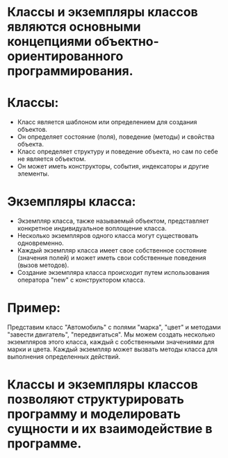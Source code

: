 # Классы и экземпляры классов являются основными концепциями объектно-ориентированного программирования.

# Классы: 
- Класс является шаблоном или определением для создания объектов.
- Он определяет состояние (поля), поведение (методы) и свойства объекта.
- Класс определяет структуру и поведение объекта, но сам по себе не является объектом.
- Он может иметь конструкторы, события, индексаторы и другие элементы.

# Экземпляры класса:
- Экземпляр класса, также называемый объектом, представляет конкретное индивидуальное воплощение класса.
- Несколько экземпляров одного класса могут существовать  одновременно.
- Каждый экземпляр класса имеет свое собственное состояние (значения полей) и может иметь свои собственные поведения (вызов методов).
- Создание экземпляра класса происходит путем использования оператора "new" с конструктором класса.

# Пример:
Представим класс "Автомобиль" с полями "марка", "цвет" и методами "завести двигатель", "передвигаться".
Мы можем создать несколько экземпляров этого класса, каждый с собственными значениями для марки и цвета. Каждый экземпляр может вызвать методы класса для выполнения определенных действий.

# Классы и экземпляры классов позволяют структурировать программу и моделировать сущности и их взаимодействие в программе.
